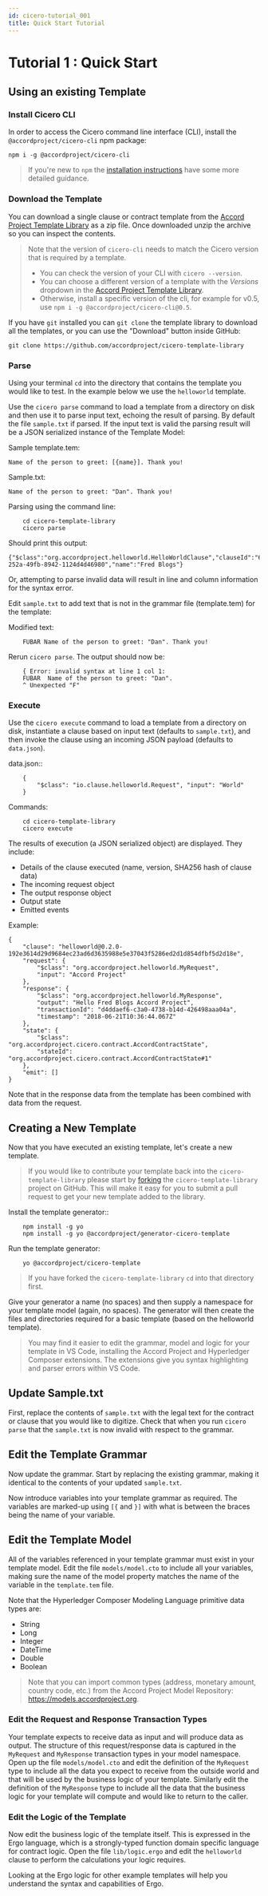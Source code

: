 ```yaml
---
id: cicero-tutorial_001
title: Quick Start Tutorial
---
```


# Tutorial 1 : Quick Start

## Using an existing Template

### Install Cicero CLI

In order to access the Cicero command line interface (CLI), install the `@accordproject/cicero-cli` npm package:

`npm i -g @accordproject/cicero-cli`

> If you're new to `npm` the [installation instructions](accordproject-tools.md) have some more detailed guidance.  

### Download the Template

You can download a single clause or contract template from the [Accord Project Template Library](https://templates.accordproject.org) as a zip file. Once downloaded unzip the archive so you can inspect the contents.

> Note that the version of `cicero-cli` needs to match the Cicero version that is required by a template.
> * You can check the version of your CLI with `cicero --version`. 
> * You can choose a different version of a template with the *Versions* dropdown in the [Accord Project Template Library](https://templates.accordproject.org).
> * Otherwise, install a specific version of the cli, for example for v0.5, use `npm i -g @accordproject/cicero-cli@0.5`.  

If you have `git` installed you can `git clone` the template library to download all the templates, or you can use the "Download" button inside GitHub:

    git clone https://github.com/accordproject/cicero-template-library
    

### Parse

Using your terminal `cd` into the directory that contains the template you would like to test. In the example below we use the `helloworld` template.

Use the `cicero parse` command to load a template from a directory on disk and then use
it to parse input text, echoing the result of parsing. By default the file `sample.txt` if parsed.
If the input text is valid the parsing result will be a JSON serialized instance of the Template Model:

Sample template.tem:

    Name of the person to greet: [{name}]. Thank you!

Sample.txt:

    Name of the person to greet: "Dan". Thank you!

Parsing using the command line:

```
    cd cicero-template-library
    cicero parse
```

Should print this output:

```
{"$class":"org.accordproject.helloworld.HelloWorldClause","clauseId":"684efa6b-252a-49fb-8942-1124d4d46980","name":"Fred Blogs"}
```

Or, attempting to parse invalid data will result in line and column information for the syntax
error.

Edit `sample.txt` to add text that is not in the grammar file (template.tem) for the template:

Modified text:
```
    FUBAR Name of the person to greet: "Dan". Thank you!
```

Rerun `cicero parse`. The output should now be:


```
    { Error: invalid syntax at line 1 col 1:
    FUBAR  Name of the person to greet: "Dan".
    ^ Unexpected "F"
```

### Execute

Use the `cicero execute` command to load a template from a directory on disk,
instantiate a clause based on input text (defaults to `sample.txt`), and then invoke the clause using an
incoming JSON payload (defaults to `data.json`).

data.json::

```
    {
        "$class": "io.clause.helloworld.Request", "input": "World"
    }
```

Commands:

```
    cd cicero-template-library
    cicero execute
```

The results of execution (a JSON serialized object) are displayed. They include:

* Details of the clause executed (name, version, SHA256 hash of clause data)
* The incoming request object
* The output response object
* Output state
* Emitted events

Example:

```
{
    "clause": "helloworld@0.2.0-192e3614d29d9684ec23ad6d3635988e5e37043f5286ed2d1d854dfbf5d2d18e",
    "request": {
        "$class": "org.accordproject.helloworld.MyRequest",
        "input": "Accord Project"
    },
    "response": {
        "$class": "org.accordproject.helloworld.MyResponse",
        "output": "Hello Fred Blogs Accord Project",
        "transactionId": "d4ddaef6-c3a0-4738-b14d-426498aaa04a",
        "timestamp": "2018-06-21T10:36:44.067Z"
    },
    "state": {
        "$class": "org.accordproject.cicero.contract.AccordContractState",
        "stateId": "org.accordproject.cicero.contract.AccordContractState#1"
    },
    "emit": []
}
```

Note that in the response data from the template has been combined with data from the request.

## Creating a New Template

Now that you have executed an existing template, let's create a new template.

> If you would like to contribute your template back into the `cicero-template-library` please start by [forking](https://help.github.com/articles/fork-a-repo/) the `cicero-template-library` project on GitHub. This will make it easy for you to submit a pull request to get your new template added to the library.

Install the template generator::

```
    npm install -g yo
    npm install -g yo @accordproject/generator-cicero-template
```

Run the template generator:

```
    yo @accordproject/cicero-template
```

> If you have forked the `cicero-template-library` `cd` into that directory first.

Give your generator a name (no spaces) and then supply a namespace for your template model (again,
no spaces). The generator will then create the files and directories required for a basic template
(based on the helloworld template).

> You may find it easier to edit the grammar, model and logic for your template in VS Code, installing the Accord Project and Hyperledger Composer extensions. The extensions give you syntax highlighting and parser errors within VS Code.

## Update Sample.txt

First, replace the contents of `sample.txt` with the legal text for the contract or clause that you would like to digitize.
Check that when you run `cicero parse` that the `sample.txt` is now invalid with respect to the grammar.

## Edit the Template Grammar

Now update the grammar. Start by replacing the existing grammar, making it identical to the contents of your updated `sample.txt`.

Now introduce variables into your template grammar as required. The variables are marked-up using `[{` and `}]`
with what is between the braces being the name of your variable.

## Edit the Template Model

All of the variables referenced in your template grammar must exist in your template model. Edit
the file `models/model.cto` to include all your variables, making sure the name of the model property matches the name
of the variable in the `template.tem` file.

Note that the Hyperledger Composer Modeling Language primitive data types are:

- String
- Long
- Integer
- DateTime
- Double
- Boolean

> Note that you can import common types (address, monetary amount, country code, etc.) from the Accord Project Model Repository: https://models.accordproject.org.

### Edit the Request and Response Transaction Types

Your template expects to receive data as input and will produce data as output. The structure of
this request/response data is captured in the `MyRequest` and `MyResponse` transaction types in your model
namespace. Open up the file `models/model.cto` and edit the definition of the `MyRequest` type to
include all the data you expect to receive from the outside world and that will be used by the
business logic of your template. Similarly edit the definition of the `MyResponse` type to include
all the data that the business logic for your template will compute and would like to return to the
caller.

### Edit the Logic of the Template

Now edit the business logic of the template itself. This is expressed in the Ergo language, which is a strongly-typed function domain specific language for contract logic. Open the file `lib/logic.ergo`
and edit the `helloworld` clause to perform the calculations your logic requires.

Looking at the Ergo logic for other example templates will help you understand the syntax and capabilities of Ergo.

